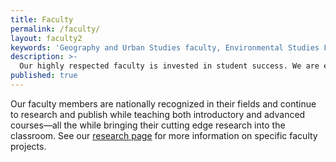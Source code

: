 ```yaml
---
title: Faculty
permalink: /faculty/
layout: faculty2
keywords: 'Geography and Urban Studies faculty, Environmental Studies Faculty, Temple Faculty'
description: >-
  Our highly respected faculty is invested in student success. We are experts in Geography and Urban Studies, Environmental Studies and GIS.
published: true
---
```

Our faculty members are nationally recognized in their fields and continue to research and publish while teaching both introductory and advanced courses—all the while bringing their cutting edge research into the classroom. See our [research page](https://develop.cla.temple.edu/geography-and-urban-studies/research/) for more information on specific faculty projects.
